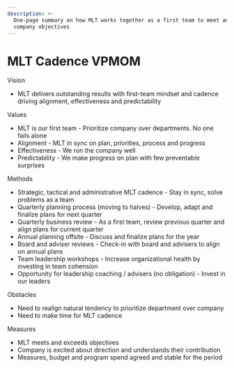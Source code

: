 ```yaml
---
description: >-
  One-page summary on how MLT works together as a first team to meet and exceed
  company objectives
---
```


# MLT Cadence VPMOM

Vision

* MLT delivers outstanding results with first-team mindset and cadence driving alignment, effectiveness and predictability

Values

* MLT is our first team - Prioritize company over departments. No one fails alone
* Alignment - MLT in sync on plan, priorities, process and progress
* Effectiveness - We run the company well
* Predictability - We make progress on plan with few preventable surprises

Methods

* Strategic, tactical and administrative MLT cadence - Stay in sync, solve problems as a team
* Quarterly planning process \(moving to halves\) - Develop, adapt and finalize plans for next quarter
* Quarterly business review - As a first team, review previous quarter and align plans for current quarter
* Annual planning offsite - Discuss and finalize plans for the year
* Board and adviser reviews - Check-in with board and advisers to align on annual plans
* Team leadership workshops - Increase organizational health by investing in team cohension
* Opportunity for leadership coaching / advisers \(no obligation\) - Invest in our leaders

Obstacles

* Need to realign natural tendency to prioritize department over company
* Need to make time for MLT cadence

Measures

* MLT meets and exceeds objectives
* Company is excited about direction and understands their contribution
* Measures, budget and program spend agreed and stable for the period


